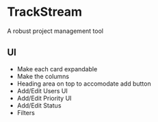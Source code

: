 # TrackStream
 A robust project management tool

## UI
- Make each card expandable
- Make the columns
- Heading area on top to accomodate add button
- Add/Edit Users UI
- Add/Edit Priority UI
- Add/Edit  Status
- Filters
